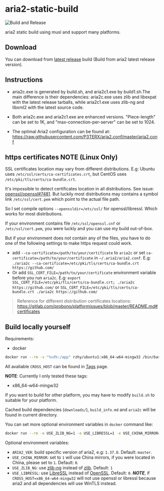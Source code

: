 # aria2-static-build

![Build and Release](https://github.com/rzhy1/aria2-static-build/actions/workflows/build_and_release.yml/badge.svg)

aria2 static build using musl and support many platforms.

## Download

You can download from  [latest release](https://github.com/rzhy1/aria2-static-build/releases/latest) build (Build from aria2 latest release version).

## Instructions

- aria2c.exe is generated by build.sh, and aria2c1.exe by build1.sh.The main difference is their dependencies: aria2c.exe uses zlib and libexpat with the latest release tarballs, while aria2c1.exe uses zlib-ng and libxml2 with the latest source code.

- Both aria2c.exe and aria2c1.exe are enhanced versions. "Piece-length" can be set to 1K, and "max-connection-per-server" can be set to 1024.

- The optimal Aria2 configuration can be found at: https://raw.githubusercontent.com/P3TERX/aria2.conf/master/aria2.conf

## https certificates NOTE (Linux Only)

SSL certificates location may vary from different distributions. E.g: Ubuntu uses `/etc/ssl/certs/ca-certificates.crt`, but CentOS uses `/etc/pki/tls/certs/ca-bundle.crt`.

It's impossible to detect certificates location in all distributions. See issue: [openssl/openssl#7481](https://github.com/openssl/openssl/issues/7481). But luckily most distributions may contains a symbol link `/etc/ssl/cert.pem` which point to the actual file path.

So I set compile options `--openssldir=/etc/ssl/` for openssl/libressl. Which works for most distributions.

If your environment contains file `/etc/ssl/openssl.cnf` or `/etc/ssl/cert.pem`, you were luckly and you can use my build out-of-box.

But if your environment does not contain any of the files, you have to do one of the following settings to make https request could work.

- add `--ca-certificate=/path/to/your/certificate` to `aria2c` or set `ca-certificate=/path/to/your/certificate` in `~/.aria2/aria2.conf`. E.g: `./aria2c --ca-certificate=/etc/pki/tls/certs/ca-bundle.crt https://github.com/`
- Or add `SSL_CERT_FILE=/path/to/your/certificate` environment variable before you run `aria2c`. E.g: `export SSL_CERT_FILE=/etc/pki/tls/certs/ca-bundle.crt; ./aria2c https://github.com/` or `SSL_CERT_FILE=/etc/pki/tls/certs/ca-bundle.crt ./aria2c https://github.com/`

> Reference for different distribution certificates locations: https://gitlab.com/probono/platformissues/blob/master/README.md#certificates

## Build locally yourself

Requirements:

- docker

```sh
docker run --rm -v "%cd%:/app" rzhy/ubuntu1:x86_64-w64-mingw32 /bin/bash -c "cd /app && ./build.sh"
```

All avaliable `CROSS_HOST` can be found in [Tags](https://hub.docker.com/r/rzhy/ubuntu/tags) page.

**NOTE**: Currently I only tested these tags:

- x86_64-w64-mingw32

If you want to build for other platform, you may have to modify `build.sh` to suitable for your platform.

Cached build dependencies (`downloads/`), `build_info.md` and `aria2c` will be found in current directory.

You can set more optional environment variables in `docker` command like:

```sh
docker run --rm -e USE_ZLIB_NG=1 -e USE_LIBRESSL=1 -e USE_CHINA_MIRROR=0 -v "%cd%:/app" rzhy/ubuntu:x86_64-w64-mingw32 /bin/bash -c "cd /app && ./build.sh"
```

Optional environment variables:

- `ARIA2_VER`: build specific version of aria2, e.g: `1.37.0`. Default: `master`.
- `USE_CHINA_MIRROR`: set to `1` will use China mirrors, if you were located in China, please set to `1`. Default: `0`.
- `USE_ZLIB_NG`: use [zlib-ng](https://github.com/zlib-ng/zlib-ng) instead of [zlib](https://zlib.net/). Default: `1`
- `USE_LIBRESSL`: use [LibreSSL](https://www.libressl.org/) instead of [OpenSSL](https://www.openssl.org/). Default: `0`. **_NOTE_**, if `CROSS_HOST=x86_64-w64-mingw32` will not use openssl or libressl because aria2 and all dependencies will use WinTLS instead.
